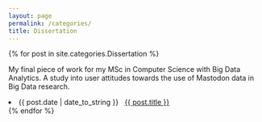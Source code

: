 ```yaml
---
layout: page
permalink: /categories/
title: Dissertation
---
```


{% for post in site.categories.Dissertation %}

My final piece of work for my MSc in Computer Science with Big Data Analytics. A
study into user attitudes towards the use of Mastodon data in Big Data research.

 <li><span>{{ post.date | date_to_string }}</span> &nbsp; <a href="{{ post.url }}">{{ post.title }}</a></li>
{% endfor %}
